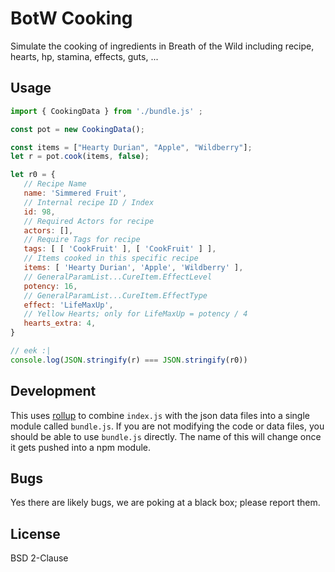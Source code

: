 BotW Cooking
============

Simulate the cooking of ingredients in Breath of the Wild
including recipe, hearts, hp, stamina, effects, guts, ...

Usage
-----

```js
import { CookingData } from './bundle.js' ;

const pot = new CookingData();

const items = ["Hearty Durian", "Apple", "Wildberry"];
let r = pot.cook(items, false);

let r0 = {
   // Recipe Name
   name: 'Simmered Fruit',
   // Internal recipe ID / Index
   id: 98,
   // Required Actors for recipe
   actors: [],
   // Require Tags for recipe
   tags: [ [ 'CookFruit' ], [ 'CookFruit' ] ],
   // Items cooked in this specific recipe
   items: [ 'Hearty Durian', 'Apple', 'Wildberry' ],
   // GeneralParamList...CureItem.EffectLevel
   potency: 16,
   // GeneralParamList...CureItem.EffectType
   effect: 'LifeMaxUp',
   // Yellow Hearts; only for LifeMaxUp = potency / 4
   hearts_extra: 4,
}

// eek :|
console.log(JSON.stringify(r) === JSON.stringify(r0))
```

Development
-----------
This uses [rollup](https://rollupjs.org/guide/en/) to combine `index.js` with the json data files into a single module
called `bundle.js`. If you are not modifying the code or data files, you should be able to use `bundle.js` directly.
The name of this will change once it gets pushed into a npm module.

Bugs
----
Yes there are likely bugs, we are poking at a black box; please report them.

License
-------

BSD 2-Clause
